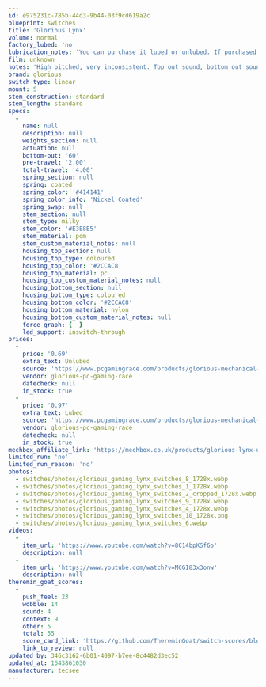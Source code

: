 ```yaml
---
id: e975231c-785b-44d3-9b44-03f9cd619a2c
blueprint: switches
title: 'Glorious Lynx'
volume: normal
factory_lubed: 'no'
lubrication_notes: 'You can purchase it lubed or unlubed. If purchased unlubed lube it like a normal linear.'
film: unknown
notes: 'High pitched, very inconsistent. Top out sound, bottom out sound, feeling, its all inconsistent.'
brand: glorious
switch_type: linear
mount: 5
stem_construction: standard
stem_length: standard
specs:
  -
    name: null
    description: null
    weights_section: null
    actuation: null
    bottom-out: '60'
    pre-travel: '2.00'
    total-travel: '4.00'
    spring_section: null
    spring: coated
    spring_color: '#414141'
    spring_color_info: 'Nickel Coated'
    spring_swap: null
    stem_section: null
    stem_type: milky
    stem_color: '#E3E8E5'
    stem_material: pom
    stem_custom_material_notes: null
    housing_top_section: null
    housing_top_type: coloured
    housing_top_color: '#2CCAC8'
    housing_top_material: pc
    housing_top_custom_material_notes: null
    housing_bottom_section: null
    housing_bottom_type: coloured
    housing_bottom_color: '#2CCAC8'
    housing_bottom_material: nylon
    housing_bottom_custom_material_notes: null
    force_graph: {  }
    led_support: inswitch-through
prices:
  -
    price: '0.69'
    extra_text: Unlubed
    source: 'https://www.pcgamingrace.com/products/glorious-mechanical-switches-lynx'
    vendor: glorious-pc-gaming-race
    datecheck: null
    in_stock: true
  -
    price: '0.97'
    extra_text: Lubed
    source: 'https://www.pcgamingrace.com/products/glorious-mechanical-switches-lynx'
    vendor: glorious-pc-gaming-race
    datecheck: null
    in_stock: true
mechbox_affiliate_link: 'https://mechbox.co.uk/products/glorious-lynx-unlubed-switch-sample?variant=41008228171938'
limited_run: 'no'
limited_run_reason: 'no'
photos:
  - switches/photos/glorious_gaming_lynx_switches_8_1728x.webp
  - switches/photos/glorious_gaming_lynx_switches_1_1728x.webp
  - switches/photos/glorious_gaming_lynx_switches_2_cropped_1728x.webp
  - switches/photos/glorious_gaming_lynx_switches_9_1728x.webp
  - switches/photos/glorious_gaming_lynx_switches_4_1728x.webp
  - switches/photos/glorious_gaming_lynx_switches_10_1728x.png
  - switches/photos/glorious_gaming_lynx_switches_6.webp
videos:
  -
    item_url: 'https://www.youtube.com/watch?v=8C14bpKSf6o'
    description: null
  -
    item_url: 'https://www.youtube.com/watch?v=MCGI83x3onw'
    description: null
theremin_goat_scores:
  -
    push_feel: 23
    wobble: 14
    sound: 4
    context: 9
    other: 5
    total: 55
    score_card_link: 'https://github.com/ThereminGoat/switch-scores/blob/master/Glorious%20Lynx%20(Unlubed).pdf'
    link_to_review: null
updated_by: 346c3162-6b01-4097-b7ee-8c4482d3ec52
updated_at: 1643861030
manufacturer: tecsee
---
```

